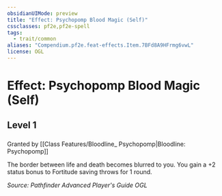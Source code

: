 ```yaml
---
obsidianUIMode: preview
title: "Effect: Psychopomp Blood Magic (Self)"
cssclasses: pf2e,pf2e-spell
tags:
  - trait/common
aliases: "Compendium.pf2e.feat-effects.Item.7BFd8A9HFrmg6vwL"
license: OGL
---
```

# Effect: Psychopomp Blood Magic (Self)
## Level 1
### 






Granted by [[Class Features/Bloodline_ Psychopomp|Bloodline: Psychopomp]]

The border between life and death becomes blurred to you. You gain a +2 status bonus to Fortitude saving throws for 1 round.

*Source: Pathfinder Advanced Player's Guide*
*OGL*